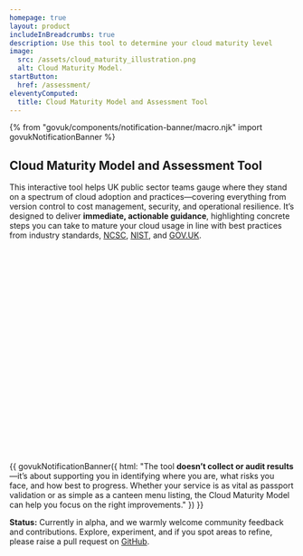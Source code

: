 ```yaml
---
homepage: true
layout: product
includeInBreadcrumbs: true
description: Use this tool to determine your cloud maturity level
image:
  src: /assets/cloud_maturity_illustration.png
  alt: Cloud Maturity Model.
startButton:
  href: /assessment/
eleventyComputed:
  title: Cloud Maturity Model and Assessment Tool
---
```


{% from "govuk/components/notification-banner/macro.njk" import govukNotificationBanner %}

## Cloud Maturity Model and Assessment Tool

This interactive tool helps UK public sector teams gauge where they stand on a spectrum of cloud adoption and practices—covering everything from version control to cost management, security, and operational resilience. It’s designed to deliver **immediate, actionable guidance**, highlighting concrete steps you can take to mature your cloud usage in line with best practices from industry standards, [NCSC](https://www.ncsc.gov.uk/), [NIST](https://csrc.nist.gov/), and [GOV.UK](https://www.gov.uk/).

<?xml version="1.0" encoding="utf-8" standalone="yes"?>
<!DOCTYPE svg PUBLIC "-//W3C//DTD SVG 1.1//EN" "http://www.w3.org/Graphics/SVG/1.1/DTD/svg11.dtd">

<svg width="843" height="608" viewBox="0 0 843 608" style="fill:none;stroke:none;fill-rule:evenodd;clip-rule:evenodd;stroke-linecap:round;stroke-linejoin:round;stroke-miterlimit:1.5;" version="1.1" xmlns="http://www.w3.org/2000/svg" xmlns:xlink="http://www.w3.org/1999/xlink"><style id="fontImports">@import url("https://fonts.googleapis.com/css2?family=Roboto:wght@400;700&amp;display=block");</style><g id="items" style="isolation: isolate"><g id="blend" style="mix-blend-mode: normal"><g id="g-root-0.g-0_fr_1cymg27nwa22o-fill" data-item-order="-474868" transform="translate(3, 128)"><g id="0.g-0_fr_1cymg27nwa22o-fill" stroke="none" fill="#f5f5f5"><g><path d="M 826 466L 562.26 279.19C 553.2 272.77 541.22 273.04 532.46 279.86L 386.98 393.01C 370.71 405.67 351.21 412.58 330.59 413C 309.97 413.43 290.21 407.31 273.43 395.33L 113.72 281.25C 99.43 271.04 91.04 255.11 90.7 237.55C 90.36 219.99 98.13 203.75 112.02 193L 146.06 166.65C 149.85 163.71 151.97 159.28 151.87 154.49C 151.77 149.7 149.48 145.35 145.57 142.57L 10 46L 10 10L 108.0084 79.5447C 108.0028 79.7751 108 80.0058 108 80.2367C 108 92.7161 127.215 106.054 127.215 106.054L 132.275 109.5806C 132.275 109.5806 135.656 111.942 135.742 111.997L 135.746 112C 135.746 112 138.671 108.7722 142.179 103.7916L 163.006 118.57C 174.726 126.91 181.606 139.95 181.896 154.33C 182.186 168.71 175.826 182.01 164.456 190.81L 130.416 217.16C 124.106 222.05 120.576 229.43 120.726 237.41C 120.876 245.39 124.696 252.63 131.186 257.27L 252.008 343.572C 252.003 343.793 252 344.015 252 344.237C 252 356.716 271.215 370.054 271.215 370.054L 279.746 376C 279.746 376 282.622 372.826 286.091 367.917L 290.896 371.35C 314.116 387.93 346.066 387.28 368.586 369.77L 514.066 256.62C 533.346 241.62 559.696 241.04 579.626 255.15L 630.019 290.913C 630.687 303.193 649.215 316.054 649.215 316.054L 657.746 322C 657.746 322 660.319 319.16 663.533 314.698L 826 430L 826 466ZM 826.000453 466.000563L 562.260453 279.191063C 553.200453 272.771062 541.220453 273.041063 532.460453 279.861063L 386.980453 393.011562C 370.710453 405.671563 351.210453 412.580563 330.590453 413.000563C 309.970453 413.430563 290.210453 407.310563 273.430453 395.330563L 113.720153 281.251063C 100.917553 272.103763 92.850553 258.365163 91.065553 242.976563C 90.774253 245.465263 90.650453 247.995063 90.700153 250.553063C 91.040153 268.035962 99.430153 283.896163 113.720153 294.061363L 273.430453 407.640563C 290.210453 419.568563 309.970453 425.661563 330.590453 425.233563C 351.210453 424.815563 370.710453 417.935563 386.980453 405.331563L 532.460453 292.677463C 541.220453 285.887363 553.200453 285.618563 562.260453 292.010363L 809.000453 466.000563L 826.000453 466.000563Z"></path></g></g><g id="0.g-0_fr_1cymg27nwa22o-fill" stroke="none" fill="#f5f5f5"><g><path d="M 121.56828 243.446425C 122.95578 238.266125 126.00748 233.654125 130.41628 230.252525L 164.45628 204.018025C 175.82628 195.256625 182.18628 182.015025 181.89628 167.698025C 181.85698 165.755725 181.69628 163.838025 181.41878 161.953125C 179.74068 173.342325 173.78468 183.591225 164.45628 190.811025L 130.41628 217.161125C 124.10628 222.051125 120.57628 229.431125 120.72628 237.411125C 120.76518 239.483625 121.05178 241.506225 121.56828 243.446425Z"></path></g></g><g id="0.g-0_fr_1cymg27nwa22o-fill" stroke="none" fill="#f5f5f5"><g><path d="M 10 46L 10 59.8421L 145.57 155.989C 147.627 157.445 149.236 159.333 150.313 161.491C 151.377 159.359 151.922 156.973 151.87 154.49C 151.77 149.7 149.48 145.35 145.57 142.57L 10 46Z"></path></g></g></g><g id="g-root-1.g-1_fr_142zftbnwa2vg-fill" data-item-order="-474846" transform="translate(101, 170)"><g id="1.g-1_fr_142zftbnwa2vg-fill" stroke="none" fill="#edf4ff"><g><path d="M 48.198944 35.346675C 48.198944 41.834975 43.952544 48.449675 38.706944 50.112375C 33.461344 51.775075 29.214844 47.871275 29.214844 41.383075C 29.214844 34.894875 33.461344 28.280175 38.706944 26.617475C 43.952544 24.954775 48.198944 28.858475 48.198944 35.346675Z"></path></g></g><g id="1.g-1_fr_142zftbnwa2vg-fill" stroke="none" fill="#edf4ff"><g><path d="M 37.746188 69.998863C 37.746188 69.998863 56.000088 49.856463 56.000088 32.560563C 56.000088 20.081163 47.824288 12.571763 37.746188 15.779763C 27.668088 18.987763 19.492188 31.702063 19.492188 44.181462C 19.492188 56.660963 37.746188 69.998863 37.746188 69.998863ZM 38.706888 50.109463C 43.952488 48.446763 48.198988 41.831963 48.198988 35.343763C 48.198988 28.855562 43.952488 24.951863 38.706888 26.614562C 33.461288 28.277263 29.214788 34.891963 29.214788 41.380163C 29.214788 47.868363 33.461288 51.772163 38.706888 50.109463Z"></path></g></g><g id="1.g-1_fr_142zftbnwa2vg-fill" stroke="none" fill="#edf4ff"><g><path d="M 47.8773 16.3526L 38.4666 11.353C 35.5556 9.8439 32.0393 9.5367 28.254 10.7386C 18.1759 13.9465 10 25.7572 10 38.2367C 10 50.7161 29.2147 64.054 29.2147 64.054L 37.746 70C 37.746 70 19.4921 56.6621 19.4921 44.1827C 19.4921 31.7033 27.6679 18.9889 37.746 15.7809C 41.4937 14.588 44.9783 14.8771 47.8773 16.3526Z"></path></g></g></g><g id="g-root-2.g-2_fr_18isxxrnwa2v4-fill" data-item-order="-474838" transform="translate(245, 434)"><g id="2.g-2_fr_18isxxrnwa2v4-fill" stroke="none" fill="#e3fff2"><g><path d="M 48.198944 35.346675C 48.198944 41.834975 43.952544 48.449675 38.706944 50.112375C 33.461344 51.775075 29.214844 47.871275 29.214844 41.383075C 29.214844 34.894875 33.461344 28.280175 38.706944 26.617475C 43.952544 24.954775 48.198944 28.858475 48.198944 35.346675Z"></path></g></g><g id="2.g-2_fr_18isxxrnwa2v4-fill" stroke="none" fill="#e3fff2"><g><path d="M 37.746188 69.998863C 37.746188 69.998863 56.000088 49.856463 56.000088 32.560563C 56.000088 20.081163 47.824288 12.571763 37.746188 15.779763C 27.668088 18.987763 19.492188 31.702063 19.492188 44.181462C 19.492188 56.660963 37.746188 69.998863 37.746188 69.998863ZM 38.706888 50.109463C 43.952488 48.446763 48.198988 41.831963 48.198988 35.343763C 48.198988 28.855562 43.952488 24.951863 38.706888 26.614562C 33.461288 28.277263 29.214788 34.891963 29.214788 41.380163C 29.214788 47.868363 33.461288 51.772163 38.706888 50.109463Z"></path></g></g><g id="2.g-2_fr_18isxxrnwa2v4-fill" stroke="none" fill="#e3fff2"><g><path d="M 47.8773 16.3526L 38.4666 11.353C 35.5556 9.8439 32.0393 9.5367 28.254 10.7386C 18.1759 13.9465 10 25.7572 10 38.2367C 10 50.7161 29.2147 64.054 29.2147 64.054L 37.746 70C 37.746 70 19.4921 56.6621 19.4921 44.1827C 19.4921 31.7033 27.6679 18.9889 37.746 15.7809C 41.4937 14.588 44.9783 14.8771 47.8773 16.3526Z"></path></g></g></g><g id="g-root-3.g-3_fr_zn5xovnwa3nw-fill" data-item-order="-474830" transform="translate(623, 380)"><g id="3.g-3_fr_zn5xovnwa3nw-fill" stroke="none" fill="#f4ffdc"><g><path d="M 48.198944 35.346675C 48.198944 41.834975 43.952544 48.449675 38.706944 50.112375C 33.461344 51.775075 29.214844 47.871275 29.214844 41.383075C 29.214844 34.894875 33.461344 28.280175 38.706944 26.617475C 43.952544 24.954775 48.198944 28.858475 48.198944 35.346675Z"></path></g></g><g id="3.g-3_fr_zn5xovnwa3nw-fill" stroke="none" fill="#f4ffdc"><g><path d="M 37.746188 69.998863C 37.746188 69.998863 56.000088 49.856463 56.000088 32.560563C 56.000088 20.081163 47.824288 12.571763 37.746188 15.779763C 27.668088 18.987763 19.492188 31.702063 19.492188 44.181462C 19.492188 56.660963 37.746188 69.998863 37.746188 69.998863ZM 38.706888 50.109463C 43.952488 48.446763 48.198988 41.831963 48.198988 35.343763C 48.198988 28.855562 43.952488 24.951863 38.706888 26.614562C 33.461288 28.277263 29.214788 34.891963 29.214788 41.380163C 29.214788 47.868363 33.461288 51.772163 38.706888 50.109463Z"></path></g></g><g id="3.g-3_fr_zn5xovnwa3nw-fill" stroke="none" fill="#f4ffdc"><g><path d="M 47.8773 16.3526L 38.4666 11.353C 35.5556 9.8439 32.0393 9.5367 28.254 10.7386C 18.1759 13.9465 10 25.7572 10 38.2367C 10 50.7161 29.2147 64.054 29.2147 64.054L 37.746 70C 37.746 70 19.4921 56.6621 19.4921 44.1827C 19.4921 31.7033 27.6679 18.9889 37.746 15.7809C 41.4937 14.588 44.9783 14.8771 47.8773 16.3526Z"></path></g></g></g><g id="g-root-tx_processo_142zftbnwa3nk-fill" data-item-order="0" transform="translate(201, 26)"><g id="tx_processo_142zftbnwa3nk-fill" stroke="none" fill="#484848"><g><text style="font: bold 20px Roboto, sans-serif; white-space: pre;" font-weight="bold" font-size="20px" font-family="Roboto, sans-serif"><tspan x="15.73" y="34" dominant-baseline="ideographic">Process of Using the Maturity Assessment Tool</tspan></text></g></g></g><g id="g-root-tx_answerta_qs5ej3nwa22p-fill" data-item-order="0" transform="translate(207, 98)"><g id="tx_answerta_qs5ej3nwa22p-fill" stroke="none" fill="#4e88e7"><g><text style="font: bold 20px Roboto, sans-serif; white-space: pre;" font-weight="bold" font-size="20px" font-family="Roboto, sans-serif"><tspan x="12" y="34" dominant-baseline="ideographic">Answer </tspan><tspan x="12" y="58" dominant-baseline="ideographic">Targeted </tspan><tspan x="12" y="82" dominant-baseline="ideographic">Questions</tspan></text></g></g></g><g id="g-root-tx_received_hwiea7nwa2vf-fill" data-item-order="0" transform="translate(399, 98)"><g id="tx_received_hwiea7nwa2vf-fill" stroke="none" fill="#3cc583"><g><text style="font: bold 20px Roboto, sans-serif; white-space: pre;" font-weight="bold" font-size="20px" font-family="Roboto, sans-serif"><tspan x="12" y="34" dominant-baseline="ideographic">Receive Direct, </tspan><tspan x="12" y="58" dominant-baseline="ideographic">Customized </tspan><tspan x="12" y="82" dominant-baseline="ideographic">Advice</tspan></text></g></g></g><g id="g-root-tx_focusonr_dgow5rnwa3np-fill" data-item-order="0" transform="translate(591, 98)"><g id="tx_focusonr_dgow5rnwa3np-fill" stroke="none" fill="#92bd39"><g><text style="font: bold 20px Roboto, sans-serif; white-space: pre;" font-weight="bold" font-size="20px" font-family="Roboto, sans-serif"><tspan x="12" y="34" dominant-baseline="ideographic">Focus on </tspan><tspan x="12" y="58" dominant-baseline="ideographic">Realistic </tspan><tspan x="12" y="82" dominant-baseline="ideographic">Improvements</tspan></text></g></g></g><g id="g-root-tx_usersele_qs5ej3nwa22q-fill" data-item-order="0" transform="translate(207, 182)"><g id="tx_usersele_qs5ej3nwa22q-fill" stroke="none" fill="#484848"><g><text style="font: 15px Roboto, sans-serif; white-space: pre;" font-size="15px" font-family="Roboto, sans-serif"><tspan x="12" y="28" dominant-baseline="ideographic">Select the option</tspan><tspan x="12" y="46" dominant-baseline="ideographic">that best describes</tspan><tspan x="12" y="64" dominant-baseline="ideographic">your current</tspan><tspan x="12" y="82" dominant-baseline="ideographic">approach.</tspan></text></g></g></g><g id="g-root-tx_userrece_dgow5rnwa3no-fill" data-item-order="0" transform="translate(399, 182)"><g id="tx_userrece_dgow5rnwa3no-fill" stroke="none" fill="#484848"><g><text style="font: 15px Roboto, sans-serif; white-space: pre;" font-size="15px" font-family="Roboto, sans-serif"><tspan x="12" y="28" dominant-baseline="ideographic">Receive tailored</tspan><tspan x="12" y="46" dominant-baseline="ideographic">advice based on</tspan><tspan x="12" y="64" dominant-baseline="ideographic">your selected</tspan><tspan x="12" y="82" dominant-baseline="ideographic">answers.</tspan></text></g></g></g><g id="g-root-tx_userisgi_4loczznwa1am-fill" data-item-order="0" transform="translate(591, 182)"><g id="tx_userisgi_4loczznwa1am-fill" stroke="none" fill="#484848"><g><text style="font: 15px Roboto, sans-serif; white-space: pre;" font-size="15px" font-family="Roboto, sans-serif"><tspan x="12" y="31" dominant-baseline="ideographic">Each recommendation</tspan><tspan x="12" y="49" dominant-baseline="ideographic">links to actionable</tspan><tspan x="12" y="67" dominant-baseline="ideographic">guidance, vendor</tspan><tspan x="12" y="85" dominant-baseline="ideographic">solutions, and</tspan><tspan x="12" y="103" dominant-baseline="ideographic">resources.</tspan></text></g></g></g><g id="g-root-0.g-0_fr_1cymg27nwa22o-stroke" data-item-order="-474868" transform="translate(3, 128)"><g id="0.g-0_fr_1cymg27nwa22o-stroke" fill="none" stroke-linecap="round" stroke-linejoin="round" stroke-miterlimit="4" stroke="#969696" stroke-width="2"><g><path d="M 826.000153 466.001063L 562.260153 279.191063C 553.200153 272.771062 541.220153 273.041063 532.460153 279.861063L 386.980153 393.011063C 370.710153 405.671063 351.210153 412.581063 330.590153 413.001063C 309.970153 413.431063 290.210153 407.311063 273.430153 395.331063L 113.720153 281.251063C 100.917553 272.103763 92.850553 258.365163 91.065553 242.976563C 90.774253 245.465263 90.650453 247.995063 90.700153 250.553063C 91.040153 268.035962 99.430153 283.896163 113.720153 294.061363L 273.430153 407.640963C 290.210153 419.568463 309.970153 425.661663 330.590153 425.233463C 351.210153 424.815363 370.710153 417.935663 386.980153 405.331163L 532.460153 292.677463C 541.220153 285.887363 553.200153 285.618563 562.260153 292.010363L 808.999953 466.001063"></path></g></g><g id="0.g-0_fr_1cymg27nwa22o-stroke" fill="none" stroke-linecap="round" stroke-linejoin="round" stroke-miterlimit="4" stroke="#969696" stroke-width="2"><g><path d="M 121.56828 243.446425C 122.95578 238.266125 126.00748 233.654125 130.41628 230.252525L 164.45628 204.018025C 175.82628 195.256625 182.18628 182.015025 181.89628 167.698025C 181.85698 165.755725 181.69628 163.838025 181.41878 161.953125C 179.74068 173.342325 173.78468 183.591225 164.45628 190.811025L 130.41628 217.161125C 124.10628 222.051125 120.57628 229.431125 120.72628 237.411125C 120.76518 239.483625 121.05178 241.506225 121.56828 243.446425Z"></path></g></g><g id="0.g-0_fr_1cymg27nwa22o-stroke" fill="none" stroke-linecap="round" stroke-linejoin="round" stroke-miterlimit="4" stroke="#969696" stroke-width="2"><g><path d="M 10 59.8421L 145.57 155.9886C 147.627 157.4446 149.2356 159.3333 150.3128 161.4908C 151.3772 159.3588 151.9218 156.9727 151.87 154.49C 151.77 149.7 149.48 145.35 145.57 142.57L 10 46M 826 466L 562.26 279.19C 553.2 272.77 541.22 273.04 532.46 279.86L 386.98 393.01C 370.71 405.67 351.21 412.58 330.59 413C 309.97 413.43 290.21 407.31 273.43 395.33L 113.72 281.25C 99.43 271.04 91.04 255.11 90.7 237.55C 90.36 219.99 98.13 203.75 112.02 193L 146.06 166.65C 149.85 163.71 151.97 159.28 151.87 154.49C 151.77 149.7 149.48 145.35 145.57 142.57L 10 46M 148.6183 126.5473L 154.6427 130.8436C 156.6608 132.2806 158.4476 133.903 160 135.6675M 166.5 148.2934C 167.6219 152.6725 167.7133 157.274 166.7661 161.6948M 146.9901 185.6298L 155.5 179.0424C 157.3372 177.6198 158.9469 176.0353 160.3309 174.3291M 114.6807 212.0866C 116.6375 209.6745 118.9106 207.4378 121.5 205.4325L 130.0102 198.8449M 107 228.5699C 105.6605 234.8112 105.7859 241.3066 107.3654 247.4916M 553.729 260.7479C 549.3978 260.151 544.9949 260.2496 540.6946 261.0398M 129.5 274.7114L 122.8454 269.958C 120.1804 268.0543 117.8226 265.907 115.774 263.5725M 566.1971 264.5611C 568.1342 265.5133 570.0142 266.6278 571.8176 267.9048L 578.4117 272.5756M 516.8841 273.7161L 522.9456 269.0016C 524.6898 267.6446 526.5178 266.4467 528.41 265.4085M 384.7556 377.0157L 378.694 381.7303C 376.3976 383.5161 374.028 385.1623 371.5965 386.6686M 289.1816 388.3497C 286.6908 386.9437 284.2561 385.3954 281.8888 383.7046L 275.2342 378.9513M 339.2394 398.1383C 344.9351 397.4115 350.5674 396.0783 356.0345 394.1409M 305.0352 395.1816C 310.577 396.8945 316.259 397.9968 321.9795 398.4906M 123.6609 109.0567L 137.3392 118.8113M 99.5609 91.8699L 113.2392 101.6245M 75.4608 74.6831L 89.1392 84.4378M 51.3608 57.4963L 65.0392 67.251M 27.2608 40.3095L 40.9392 50.0642M 10 28L 16.8391 32.8774M 141.9101 283.4897L 156.8467 294.1588M 168.5284 302.503L 183.465 313.1721M 195.1467 321.5163L 210.0834 332.1855M 221.7651 340.5297L 236.7017 351.1988M 248.3834 359.543L 263.32 370.2121M 409.1776 357.754L 395.4756 368.4111M 433.4243 338.8957L 419.7223 349.5527M 457.6709 320.0374L 443.9688 330.6944M 481.9175 301.179L 468.2155 311.8361M 506.1641 282.3207L 492.4621 292.9778M 590.2056 281.1551L 605.0257 291.6527M 616.5817 299.8381L 631.4017 310.3357M 642.9576 318.5211L 657.7776 329.0187M 669.3336 337.2041L 684.1536 347.7017M 695.7096 355.8871L 710.5296 366.3846M 722.0856 374.5701L 736.9056 385.0677M 748.4615 393.2531L 763.2816 403.7506M 774.8375 411.9361L 789.6576 422.4336M 801.2135 430.6191L 816.0336 441.1166M 10 10L 108.0084 79.5447C 108.0028 79.7751 108 80.0058 108 80.2367C 108 92.7161 127.2147 106.054 127.2147 106.054L 132.2747 109.5806C 132.2747 109.5806 135.6557 111.942 135.7418 111.9971L 135.7434 111.9981L 135.7461 111.9998C 135.7461 111.9998 138.6711 108.7722 142.1793 103.7916L 163.0063 118.57C 174.7263 126.91 181.6063 139.95 181.8963 154.33C 182.1862 168.71 175.8262 182.01 164.4563 190.81L 130.4163 217.16C 124.1063 222.05 120.5762 229.43 120.7262 237.41C 120.8763 245.39 124.6963 252.63 131.1862 257.27L 252.0077 343.5721C 252.0026 343.7934 252 344.0149 252 344.2367C 252 356.7161 271.2147 370.054 271.2147 370.054L 279.746 375.9998C 279.746 375.9998 282.6219 372.8264 286.0906 367.9173L 290.8963 371.35C 314.1163 387.93 346.0663 387.28 368.5862 369.77L 514.0663 256.62C 533.3463 241.62 559.6962 241.04 579.6262 255.15L 630.0186 290.9131C 630.6873 303.1932 649.2147 316.054 649.2147 316.054L 657.746 321.9998C 657.746 321.9998 660.3192 319.1604 663.5333 314.6984L 826 430"></path></g></g></g><g id="g-root-1.g-1_fr_142zftbnwa2vg-stroke" data-item-order="-474846" transform="translate(101, 170)"><g id="1.g-1_fr_142zftbnwa2vg-stroke" fill="none" stroke-linecap="round" stroke-linejoin="round" stroke-miterlimit="4" stroke="#4e88e7" stroke-width="2"><g><path d="M 48.198944 35.346675C 48.198944 41.834975 43.952544 48.449675 38.706944 50.112375C 33.461244 51.775075 29.214844 47.871275 29.214844 41.383075C 29.214844 34.894875 33.461244 28.280175 38.706944 26.617475C 43.952544 24.954775 48.198944 28.858475 48.198944 35.346675Z"></path></g></g><g id="1.g-1_fr_142zftbnwa2vg-stroke" fill="none" stroke-linecap="round" stroke-linejoin="round" stroke-miterlimit="4" stroke="#4e88e7" stroke-width="2"><g><path d="M 37.746188 69.998863C 37.746188 69.998863 56.000088 49.856463 56.000088 32.560563C 56.000088 20.081163 47.824288 12.571763 37.746188 15.779763C 27.668088 18.987763 19.492188 31.702063 19.492188 44.181462C 19.492188 56.660963 37.746188 69.998863 37.746188 69.998863ZM 38.706888 50.109463C 43.952488 48.446763 48.198988 41.831963 48.198988 35.343763C 48.198988 28.855562 43.952488 24.951763 38.706888 26.614562C 33.461288 28.277263 29.214788 34.891963 29.214788 41.380163C 29.214788 47.868363 33.461288 51.772163 38.706888 50.109463Z"></path></g></g><g id="1.g-1_fr_142zftbnwa2vg-stroke" fill="none" stroke-linecap="round" stroke-linejoin="round" stroke-miterlimit="4" stroke="#4e88e7" stroke-width="2"><g><path d="M 47.8773 16.3526L 38.4666 11.353C 35.5556 9.8439 32.0393 9.5367 28.254 10.7386C 18.1759 13.9465 10 25.7572 10 38.2367C 10 50.7161 29.2147 64.054 29.2147 64.054L 37.746 70C 37.746 70 19.4921 56.6621 19.4921 44.1827C 19.4921 31.7033 27.6679 18.9889 37.746 15.7809C 41.4937 14.588 44.9783 14.8771 47.8773 16.3526Z"></path></g></g></g><g id="g-root-2.g-2_fr_18isxxrnwa2v4-stroke" data-item-order="-474838" transform="translate(245, 434)"><g id="2.g-2_fr_18isxxrnwa2v4-stroke" fill="none" stroke-linecap="round" stroke-linejoin="round" stroke-miterlimit="4" stroke="#3cc583" stroke-width="2"><g><path d="M 48.198944 35.346675C 48.198944 41.834975 43.952544 48.449675 38.706944 50.112375C 33.461244 51.775075 29.214844 47.871275 29.214844 41.383075C 29.214844 34.894875 33.461244 28.280175 38.706944 26.617475C 43.952544 24.954775 48.198944 28.858475 48.198944 35.346675Z"></path></g></g><g id="2.g-2_fr_18isxxrnwa2v4-stroke" fill="none" stroke-linecap="round" stroke-linejoin="round" stroke-miterlimit="4" stroke="#3cc583" stroke-width="2"><g><path d="M 37.746188 69.998863C 37.746188 69.998863 56.000088 49.856463 56.000088 32.560563C 56.000088 20.081163 47.824288 12.571763 37.746188 15.779763C 27.668088 18.987763 19.492188 31.702063 19.492188 44.181462C 19.492188 56.660963 37.746188 69.998863 37.746188 69.998863ZM 38.706888 50.109463C 43.952488 48.446763 48.198988 41.831963 48.198988 35.343763C 48.198988 28.855562 43.952488 24.951763 38.706888 26.614562C 33.461288 28.277263 29.214788 34.891963 29.214788 41.380163C 29.214788 47.868363 33.461288 51.772163 38.706888 50.109463Z"></path></g></g><g id="2.g-2_fr_18isxxrnwa2v4-stroke" fill="none" stroke-linecap="round" stroke-linejoin="round" stroke-miterlimit="4" stroke="#3cc583" stroke-width="2"><g><path d="M 47.8773 16.3526L 38.4666 11.353C 35.5556 9.8439 32.0393 9.5367 28.254 10.7386C 18.1759 13.9465 10 25.7572 10 38.2367C 10 50.7161 29.2147 64.054 29.2147 64.054L 37.746 70C 37.746 70 19.4921 56.6621 19.4921 44.1827C 19.4921 31.7033 27.6679 18.9889 37.746 15.7809C 41.4937 14.588 44.9783 14.8771 47.8773 16.3526Z"></path></g></g></g><g id="g-root-3.g-3_fr_zn5xovnwa3nw-stroke" data-item-order="-474830" transform="translate(623, 380)"><g id="3.g-3_fr_zn5xovnwa3nw-stroke" fill="none" stroke-linecap="round" stroke-linejoin="round" stroke-miterlimit="4" stroke="#92bd39" stroke-width="2"><g><path d="M 48.198944 35.346675C 48.198944 41.834975 43.952544 48.449675 38.706944 50.112375C 33.461244 51.775075 29.214844 47.871275 29.214844 41.383075C 29.214844 34.894875 33.461244 28.280175 38.706944 26.617475C 43.952544 24.954775 48.198944 28.858475 48.198944 35.346675Z"></path></g></g><g id="3.g-3_fr_zn5xovnwa3nw-stroke" fill="none" stroke-linecap="round" stroke-linejoin="round" stroke-miterlimit="4" stroke="#92bd39" stroke-width="2"><g><path d="M 37.746188 69.998863C 37.746188 69.998863 56.000088 49.856463 56.000088 32.560563C 56.000088 20.081163 47.824288 12.571763 37.746188 15.779763C 27.668088 18.987763 19.492188 31.702063 19.492188 44.181462C 19.492188 56.660963 37.746188 69.998863 37.746188 69.998863ZM 38.706888 50.109463C 43.952488 48.446763 48.198988 41.831963 48.198988 35.343763C 48.198988 28.855562 43.952488 24.951763 38.706888 26.614562C 33.461288 28.277263 29.214788 34.891963 29.214788 41.380163C 29.214788 47.868363 33.461288 51.772163 38.706888 50.109463Z"></path></g></g><g id="3.g-3_fr_zn5xovnwa3nw-stroke" fill="none" stroke-linecap="round" stroke-linejoin="round" stroke-miterlimit="4" stroke="#92bd39" stroke-width="2"><g><path d="M 47.8773 16.3526L 38.4666 11.353C 35.5556 9.8439 32.0393 9.5367 28.254 10.7386C 18.1759 13.9465 10 25.7572 10 38.2367C 10 50.7161 29.2147 64.054 29.2147 64.054L 37.746 70C 37.746 70 19.4921 56.6621 19.4921 44.1827C 19.4921 31.7033 27.6679 18.9889 37.746 15.7809C 41.4937 14.588 44.9783 14.8771 47.8773 16.3526Z"></path></g></g></g><g id="g-root-tx_processo_142zftbnwa3nk-stroke" data-item-order="0" transform="translate(201, 26)"></g><g id="g-root-tx_answerta_qs5ej3nwa22p-stroke" data-item-order="0" transform="translate(207, 98)"></g><g id="g-root-tx_received_hwiea7nwa2vf-stroke" data-item-order="0" transform="translate(399, 98)"></g><g id="g-root-tx_focusonr_dgow5rnwa3np-stroke" data-item-order="0" transform="translate(591, 98)"></g><g id="g-root-tx_usersele_qs5ej3nwa22q-stroke" data-item-order="0" transform="translate(207, 182)"></g><g id="g-root-tx_userrece_dgow5rnwa3no-stroke" data-item-order="0" transform="translate(399, 182)"></g><g id="g-root-tx_userisgi_4loczznwa1am-stroke" data-item-order="0" transform="translate(591, 182)"></g></g></g></svg>

{{ govukNotificationBanner({
  html: "The tool <strong>doesn’t collect or audit results</strong>—it’s about supporting you in identifying where you are, what risks you face, and how best to progress. Whether your service is as vital as passport validation or as simple as a canteen menu listing, the Cloud Maturity Model can help you focus on the right improvements."
}) }}

**Status:** Currently in alpha, and we warmly welcome community feedback and contributions. Explore, experiment, and if you spot areas to refine, please raise a pull request on [GitHub](https://github.com/co-cddo/cloudmaturity).
